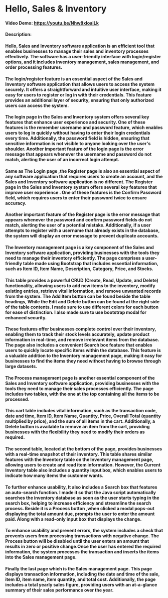 # Hello, Sales & Inventory

#### Video Demo:  <https://youtu.be/Nhw8xIoaILk>

#### Description:

#### Hello, Sales and Inventory software application is an efficient tool that enables businesses to manage their sales and inventory processes effectively. The software has a user-friendly interface with login/register options, and it includes inventory management, sales management, and order processing features.

#### The login/register feature is an essential aspect of the Sales and Inventory software application that allows users to access the system securely. It offers a straightforward and intuitive user interface, making it easy for users to register or log in with their credentials. This feature provides an additional layer of security, ensuring that only authorized users can access the system.

#### The login page in the Sales and Inventory system offers several key features that enhance user experience and security. One of these features is the remember username and password feature, which enables users to log in quickly without having to enter their login credentials every time. Additionally, the password field is hidden, ensuring that sensitive information is not visible to anyone looking over the user's shoulder. Another important feature of the login page is the error message that appears whenever the username and password do not match, alerting the user of an incorrect login attempt.

#### Same as The Login page ,the Register page is also an essential aspect of any software application that requires users to create an account, and the Sales and Inventory software application is no different. The Register page in the Sales and Inventory system offers several key features that improve user experience  . One of these features is the Confirm Password field, which requires users to enter their password twice to ensure accuracy.

#### Another important feature of the Register page is the error message that appears whenever the password and confirm password fields do not match, alerting the user of a potential mistake. Additionally, if a user attempts to register with a username that already exists in the database, the system will display an error message to prevent duplicate accounts.

#### The Inventory management page is a key component of the Sales and Inventory software application, providing businesses with the tools they need to manage their inventory efficiently. The page comprises a user-friendly table made using Bootstrap that includes essential information, such as Item ID, Item Name, Description, Category, Price, and Stocks.

#### This table provides a powerful CRUD (Create, Read, Update, and Delete) functionality, allowing users to add new items to the inventory, modify existing entries, retrieve vital information, and remove unwanted records from the system. The Add Item button can be found beside the table headings, While the Edit and Delete button can be found at the right side of the table contents. I made sure to use different colors for each button for ease of distinction. I also made sure to use bootstrap modal for enhanced security.

#### These features offer businesses complete control over their inventory, enabling them to track their stock levels accurately, update product information in real-time, and remove irrelevant items from the database. The page also includes a convenient Search box feature that enables users to quickly locate specific items within the database. This feature is a valuable addition to the Inventory management page, making it easy for businesses to find the items they need without having to browse through large datasets.

#### The Process management page is another essential component of the Sales and Inventory software application, providing businesses with the tools they need to manage their sales processes efficiently. The page includes two tables, with the one at the top containing all the items to be processed.

#### This cart table includes vital information, such as the transaction code, date and time, Item ID, Item Name, Quantity, Price, Overall Total (quantity multiplied by price), and the sum of all items in the cart. Additionally, a Delete button is available to remove an item from the cart, providing businesses with the flexibility they need to modify their orders as required.

#### The second table, located at the bottom of the page, provides businesses with a real-time snapshot of their inventory. This table shares similar features with the Inventory table on the Inventory management page, allowing users to create and read item information. However, the Current Inventory table also includes a quantity input box, which enables users to indicate how many items the customer wants.

#### To further enhance usability, It also includes a Search box that features an auto-search function. I made it so that the Java script automatically searches the inventory database as soon as the user starts typing in the search box, helping to increase efficiency and streamline the search process. Beside it is a Process button ,when clicked a modal pops-out displaying the total amount due, prompts the user to enter the amount paid. Along with a read-only input box that displays the change.

#### To enhance usability and prevent errors, the system includes a check that prevents users from processing transactions with negative change. The Process button will be disabled until the user enters an amount that results in zero or positive change.Once the user has entered the required information, the system processes the transaction and inserts the items into the Sales management page.

#### Finally the last page which is the Sales management page. This page displays transaction information, including the date and time of the sale, item ID, item name, item quantity, and total cost. Additionally, the page includes a total yearly sales figure, providing users with an at-a-glance summary of their sales performance over the year.

